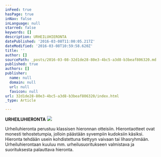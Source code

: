 ```yaml
---
inFeed: true
hasPage: true
inNav: false
inLanguage: null
starred: false
keywords: []
description: URHEILUHIERONTA
datePublished: '2016-03-08T11:00:05.217Z'
dateModified: '2016-03-08T10:59:58.620Z'
title: ''
author: []
sourcePath: _posts/2016-03-08-32d1de28-80e3-4bc5-a3d8-b3beaf806320.md
published: true
authors: []
publisher:
  name: null
  domain: null
  url: null
  favicon: null
url: 32d1de28-80e3-4bc5-a3d8-b3beaf806320/index.html
_type: Article

---
```

**URHEILUHIERONTA**
![](https://the-grid-user-content.s3-us-west-2.amazonaws.com/1e552dc4-9cda-42a9-92be-eb0a02ef94ea.jpg)

Urheiluhieronta perustuu klassisen hieronnan otteisiin. Hierontaotteet ovat monesti tehostetumpia, jolloin päästään syvempiin kudoksiin käsiksi. Hieronta tehdään usein kohdistettuna tiettyyn vaivaan tai lihasryhmään. Urheiluhierontaan kuuluu mm. urheilusuoritukseen valmistava ja suorituksesta palauttava hieronta.